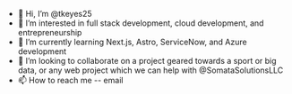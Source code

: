- 👋 Hi, I’m @tkeyes25
- 👀 I’m interested in full stack development, cloud development, and entrepreneurship
- 🌱 I’m currently learning Next.js, Astro, ServiceNow, and Azure development
- 💞️ I’m looking to collaborate on a project geared towards a sport or big data, or any web project which we can help with @SomataSolutionsLLC
- 📫 How to reach me -- email

<!---
tkeyes25/tkeyes25 is a ✨ special ✨ repository because its `README.md` (this file) appears on your GitHub profile.
You can click the Preview link to take a look at your changes.
--->
